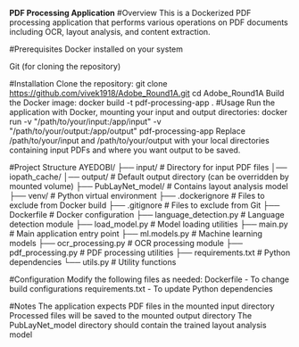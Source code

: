 **PDF Processing Application**
#Overview
This is a Dockerized PDF processing application that performs various operations on PDF documents including OCR, layout analysis, and content extraction.

#Prerequisites
Docker installed on your system

Git (for cloning the repository)

#Installation
Clone the repository: git clone https://github.com/vivek1918/Adobe_Round1A.git
cd Adobe_Round1A
Build the Docker image: docker build -t pdf-processing-app .
#Usage
Run the application with Docker, mounting your input and output directories: docker run -v "/path/to/your/input:/app/input" -v "/path/to/your/output:/app/output" pdf-processing-app
Replace /path/to/your/input and /path/to/your/output with your local directories containing input PDFs and where you want output to be saved.

#Project Structure
AYEDOBI/
├── input/                  # Directory for input PDF files
│── iopath_cache/
│── output/            # Default output directory (can be overridden by mounted volume)
├── PubLayNet_model/        # Contains layout analysis model
├── venv/                   # Python virtual environment
├── .dockerignore          # Files to exclude from Docker build
├── .gitignore             # Files to exclude from Git
├── Dockerfile             # Docker configuration
├── language_detection.py   # Language detection module
├── load_model.py          # Model loading utilities
├── main.py                # Main application entry point
├── ml.models.py           # Machine learning models
├── ocr_processing.py      # OCR processing module
├── pdf_processing.py      # PDF processing utilities
├── requirements.txt       # Python dependencies
└── utils.py               # Utility functions


#Configuration
Modify the following files as needed:
Dockerfile - To change build configurations
requirements.txt - To update Python dependencies

#Notes
The application expects PDF files in the mounted input directory
Processed files will be saved to the mounted output directory
The PubLayNet_model directory should contain the trained layout analysis model
